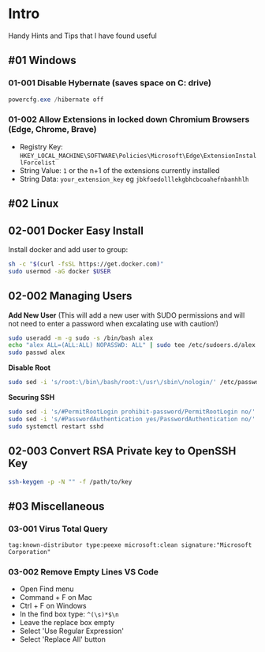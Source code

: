 # Intro
Handy Hints and Tips that I have found useful

## #01 Windows

### 01-001 Disable Hybernate (saves space on C: drive)
```powershell
powercfg.exe /hibernate off
```

### 01-002 Allow Extensions in locked down Chromium Browsers (Edge, Chrome, Brave)
- Registry Key: ```HKEY_LOCAL_MACHINE\SOFTWARE\Policies\Microsoft\Edge\ExtensionInstallForcelist```
- String Value: ```1``` or the n+1 of the extensions currently installed
- String Data: ```your_extension_key``` eg ```jbkfoedolllekgbhcbcoahefnbanhhlh```

## #02 Linux

## 02-001 Docker Easy Install
Install docker and add user to group:
```bash
sh -c "$(curl -fsSL https://get.docker.com)"
sudo usermod -aG docker $USER
```

## 02-002 Managing Users
**Add New User**
(This will add a new user with SUDO permissions and will not need to enter a password when excalating use with caution!)
```bash
sudo useradd -m -g sudo -s /bin/bash alex
echo "alex ALL=(ALL:ALL) NOPASSWD: ALL" | sudo tee /etc/sudoers.d/alex
sudo passwd alex
```
**Disable Root**
```bash
sudo sed -i 's/root:\/bin\/bash/root:\/usr\/sbin\/nologin/' /etc/passwd
```
**Securing SSH**
```bash
sudo sed -i 's/#PermitRootLogin prohibit-password/PermitRootLogin no/' /etc/ssh/sshd_config
sudo sed -i 's/#PasswordAuthentication yes/PasswordAuthentication no/' /etc/ssh/sshd_config
sudo systemctl restart sshd
```

## 02-003 Convert RSA Private key to OpenSSH Key
```bash
ssh-keygen -p -N "" -f /path/to/key
```

## #03 Miscellaneous
### 03-001 Virus Total Query
```tag:known-distributor type:peexe microsoft:clean signature:"Microsoft Corporation"```

### 03-002 Remove Empty Lines VS Code
- Open Find menu
- Command + F on Mac
- Ctrl + F on Windows
- In the find box type: ```^(\s)*$\n```
- Leave the replace box empty
- Select 'Use Regular Expression'
- Select 'Replace All' button 
